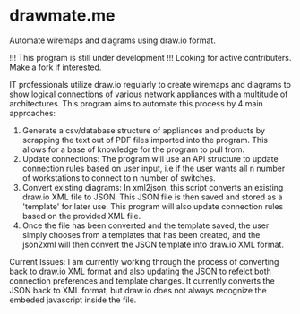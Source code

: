 # drawmate.me
 Automate wiremaps and diagrams using draw.io format.

 !!! This program is still under development !!! Looking for active contributers. Make a fork if interested.

 IT professionals utilize draw.io regularly to create wiremaps and diagrams to show logical connections of various network appliances
 with a multitude of architectures. This program aims to automate this process by 4 main approaches:
 1. Generate a csv/database structure of appliances and products by scrapping the text out of PDF files imported into the program. This allows for a base of knowledge for the program to pull from.
 2. Update connections: The program will use an API structure to update connection rules based on user input, i.e if the user wants all n number of workstations to connect to n number of switches.
 3. Convert existing diagrams: In xml2json, this script converts an existing draw.io XML file to JSON. This JSON file is then saved and stored as a 'template' for later use. This program will also update connection rules based on the provided XML file.
 4. Once the file has been converted and the template saved, the user simply chooses from a templates that has been created, and the json2xml will then convert the JSON template into draw.io XML format.

Current Issues:
I am currently working through the process of converting back to draw.io XML format and also updating the JSON to refelct both connection preferences and template changes. 
It currently converts the JSON back to XML format, but draw.io does not always recognize the embeded javascript inside the file. 

 
